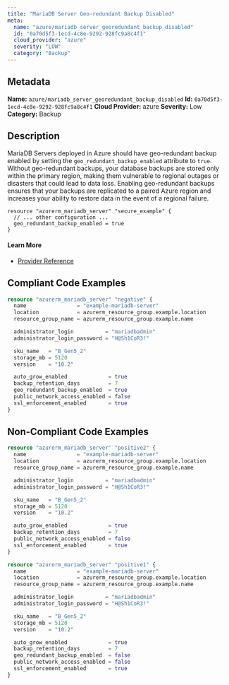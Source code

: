 ```yaml
---
title: "MariaDB Server Geo-redundant Backup Disabled"
meta:
  name: "azure/mariadb_server_georedundant_backup_disabled"
  id: "0a70d5f3-1ecd-4c8e-9292-928fc9a8c4f1"
  cloud_provider: "azure"
  severity: "LOW"
  category: "Backup"
---
```

## Metadata
**Name:** `azure/mariadb_server_georedundant_backup_disabled`
**Id:** `0a70d5f3-1ecd-4c8e-9292-928fc9a8c4f1`
**Cloud Provider:** azure
**Severity:** Low
**Category:** Backup
## Description
MariaDB Servers deployed in Azure should have geo-redundant backup enabled by setting the `geo_redundant_backup_enabled` attribute to `true`. Without geo-redundant backups, your database backups are stored only within the primary region, making them vulnerable to regional outages or disasters that could lead to data loss. Enabling geo-redundant backups ensures that your backups are replicated to a paired Azure region and increases your ability to restore data in the event of a regional failure.

```hcl
resource "azurerm_mariadb_server" "secure_example" {
  // ... other configuration ...
  geo_redundant_backup_enabled = true
}
```

#### Learn More

 - [Provider Reference](https://registry.terraform.io/providers/hashicorp/azurerm/latest/docs/resources/mariadb_server#geo_redundant_backup_enabled)


## Compliant Code Examples
```terraform
resource "azurerm_mariadb_server" "negative" {
  name                = "example-mariadb-server"
  location            = azurerm_resource_group.example.location
  resource_group_name = azurerm_resource_group.example.name

  administrator_login          = "mariadbadmin"
  administrator_login_password = "H@Sh1CoR3!"

  sku_name   = "B_Gen5_2"
  storage_mb = 5120
  version    = "10.2"

  auto_grow_enabled             = true
  backup_retention_days         = 7
  geo_redundant_backup_enabled  = true
  public_network_access_enabled = false
  ssl_enforcement_enabled       = true
}

```
## Non-Compliant Code Examples
```terraform
resource "azurerm_mariadb_server" "positive2" {
  name                = "example-mariadb-server"
  location            = azurerm_resource_group.example.location
  resource_group_name = azurerm_resource_group.example.name

  administrator_login          = "mariadbadmin"
  administrator_login_password = "H@Sh1CoR3!"

  sku_name   = "B_Gen5_2"
  storage_mb = 5120
  version    = "10.2"

  auto_grow_enabled             = true
  backup_retention_days         = 7
  public_network_access_enabled = false
  ssl_enforcement_enabled       = true
}

```

```terraform
resource "azurerm_mariadb_server" "positive1" {
  name                = "example-mariadb-server"
  location            = azurerm_resource_group.example.location
  resource_group_name = azurerm_resource_group.example.name

  administrator_login          = "mariadbadmin"
  administrator_login_password = "H@Sh1CoR3!"

  sku_name   = "B_Gen5_2"
  storage_mb = 5120
  version    = "10.2"

  auto_grow_enabled             = true
  backup_retention_days         = 7
  geo_redundant_backup_enabled  = false
  public_network_access_enabled = false
  ssl_enforcement_enabled       = true
}

```